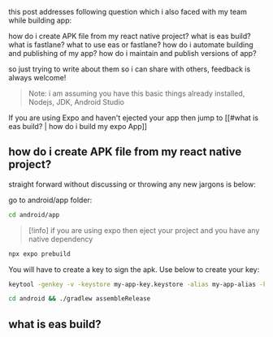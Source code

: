 this post addresses following question which i also faced with my team while building app:

how do i create APK file from my react native project?
what is eas build?
what is fastlane?
what to use eas or fastlane?
how do i automate building and publishing of my app?
how do i maintain and publish versions of app? 

so just trying to write about them so i can share with others, feedback is always welcome!

>Note:
>i am assuming you have this basic things already installed, Nodejs, JDK, Android Studio

If you are using Expo and haven't ejected your app then jump to [[#what is eas build? | how do i build my expo App]]
## how do i create APK file from my react native project?

straight forward without discussing or throwing any new jargons is below:

go to android/app folder:
```bash
cd android/app
```
>[!info]
>if you are using expo then eject your project and you have any native dependency 

```bash
npx expo prebuild
```


You will have to create a key to sign the apk. Use below to create your key:

```bash
keytool -genkey -v -keystore my-app-key.keystore -alias my-app-alias -keyalg RSA -keysize 2048 -validity 10000
```

```bash
cd android && ./gradlew assembleRelease
```

## what is eas build?